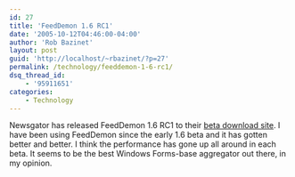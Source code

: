 ```yaml
---
id: 27
title: 'FeedDemon 1.6 RC1'
date: '2005-10-12T04:46:00-04:00'
author: 'Rob Bazinet'
layout: post
guid: 'http://localhost/~rbazinet/?p=27'
permalink: /technology/feeddemon-1-6-rc1/
dsq_thread_id:
    - '95911651'
categories:
    - Technology
---
```


Newsgator has released FeedDemon 1.6 RC1 to their [beta download site](http://www.bradsoft.com/feeddemon/beta/). I have been using FeedDemon since the early 1.6 beta and it has gotten better and better. I think the performance has gone up all around in each beta. It seems to be the best Windows Forms-base aggregator out there, in my opinion.